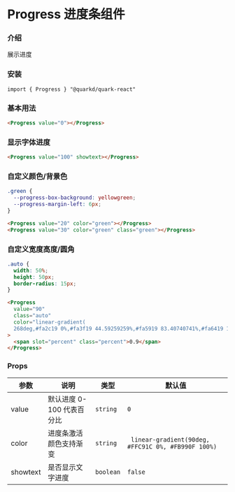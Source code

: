 # Progress 进度条组件

### 介绍

展示进度

### 安装

```tsx
import { Progress } "@quarkd/quark-react"
```

### 基本用法

```html
<Progress value="0"></Progress>
```

### 显示字体进度

```html
<Progress value="100" showtext></Progress>
```

### 自定义颜色/背景色

```css
.green {
  --progress-box-background: yellowgreen;
  --progress-margin-left: 6px;
}
```

```html
<Progress value="20" color="green"></Progress>
<Progress value="30" color="green" class="green"></Progress>
```

### 自定义宽度高度/圆角

```css
.auto {
  width: 50%;
  height: 50px;
  border-radius: 15px;
}
```

```html
<Progress
  value="90"
  class="auto"
  color="linear-gradient(
  268deg,#fa2c19 0%,#fa3f19 44.59259259%,#fa5919 83.40740741%,#fa6419 100%)"
>
  <span slot="percent" class="percent">0.9</span>
</Progress>
```

### Props

| 参数     | 说明                      | 类型      | 默认值                                              |
| -------- | ------------------------- | --------- | --------------------------------------------------- |
| value    | 默认进度 0-100 代表百分比 | `string`  | `0`                                                 |
| color    | 进度条激活颜色支持渐变    | `string`  | ` linear-gradient(90deg, #FFC91C 0%, #FB990F 100%)` |
| showtext | 是否显示文字进度          | `boolean` | `false`                                             |

